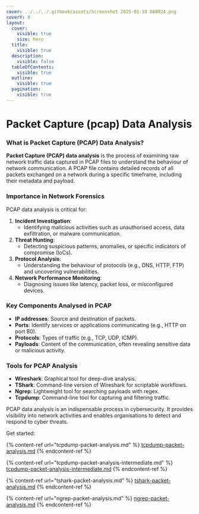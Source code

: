 ```yaml
---
cover: ../../../.gitbook/assets/Screenshot 2025-01-10 080924.png
coverY: 0
layout:
  cover:
    visible: true
    size: hero
  title:
    visible: true
  description:
    visible: false
  tableOfContents:
    visible: true
  outline:
    visible: true
  pagination:
    visible: true
---
```


# Packet Capture (pcap) Data Analysis

### What is Packet Capture (PCAP) Data Analysis?

**Packet Capture (PCAP) data analysis** is the process of examining raw network traffic data captured in PCAP files to understand the behaviour of network communication. A PCAP file contains detailed records of all packets exchanged on a network during a specific timeframe, including their metadata and payload.

### Importance in Network Forensics

PCAP data analysis is critical for:

1. **Incident Investigation**:
   * Identifying malicious activities such as unauthorised access, data exfiltration, or malware communication.
2. **Threat Hunting**:
   * Detecting suspicious patterns, anomalies, or specific indicators of compromise (IoCs).
3. **Protocol Analysis**:
   * Understanding the behaviour of protocols (e.g., DNS, HTTP, FTP) and uncovering vulnerabilities.
4. **Network Performance Monitoring**:
   * Diagnosing issues like latency, packet loss, or misconfigured devices.

### Key Components Analysed in PCAP

* **IP addresses**: Source and destination of packets.
* **Ports**: Identify services or applications communicating (e.g., HTTP on port 80).
* **Protocols**: Types of traffic (e.g., TCP, UDP, ICMP).
* **Payloads**: Content of the communication, often revealing sensitive data or malicious activity.

### Tools for PCAP Analysis

* **Wireshark**: Graphical tool for deep-dive analysis.
* **TShark**: Command-line version of Wireshark for scriptable workflows.
* **Ngrep**: Lightweight tool for searching payloads with regex.
* **Tcpdump**: Command-line tool for capturing and filtering traffic.

PCAP data analysis is an indispensable process in cybersecurity. It provides visibility into network activities and enables organisations to detect and respond to cyber threats.

Get started:

{% content-ref url="tcpdump-packet-analysis.md" %}
[tcpdump-packet-analysis.md](tcpdump-packet-analysis.md)
{% endcontent-ref %}

{% content-ref url="tcpdump-packet-analysis-intermediate.md" %}
[tcpdump-packet-analysis-intermediate.md](tcpdump-packet-analysis-intermediate.md)
{% endcontent-ref %}

{% content-ref url="tshark-packet-analysis.md" %}
[tshark-packet-analysis.md](tshark-packet-analysis.md)
{% endcontent-ref %}

{% content-ref url="ngrep-packet-analysis.md" %}
[ngrep-packet-analysis.md](ngrep-packet-analysis.md)
{% endcontent-ref %}

